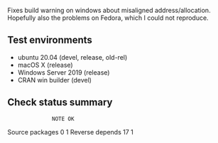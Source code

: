 Fixes build warning on windows about misaligned address/allocation. Hopefully
also the problems on Fedora, which I could not reproduce.

## Test environments
* ubuntu 20.04 (devel, release, old-rel)
* macOS X (release)
* Windows Server 2019 (release)
* CRAN win builder (devel)

## Check status summary
                  NOTE OK
  Source packages    0  1
  Reverse depends   17  1
